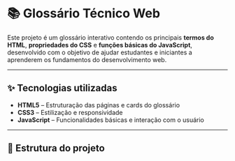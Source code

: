 # 📚 Glossário Técnico Web

Este projeto é um glossário interativo contendo os principais **termos do HTML**, **propriedades do CSS** e **funções básicas do JavaScript**, desenvolvido com o objetivo de ajudar estudantes e iniciantes a aprenderem os fundamentos do desenvolvimento web.

---

## ✨ Tecnologias utilizadas

- **HTML5** – Estruturação das páginas e cards do glossário  
- **CSS3** – Estilização e responsividade  
- **JavaScript** – Funcionalidades básicas e interação com o usuário  

---

## 📂 Estrutura do projeto

